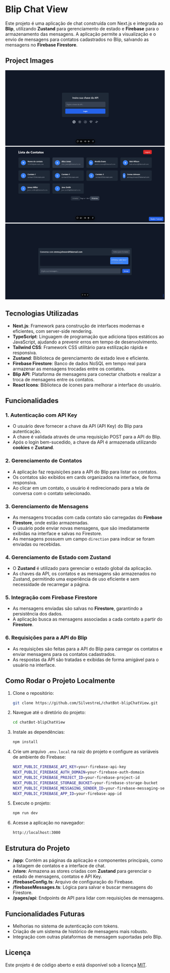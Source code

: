 
# Blip Chat View

Este projeto é uma aplicação de chat construída com Next.js e integrada ao **Blip**, utilizando **Zustand** para gerenciamento de estado e **Firebase** para o armazenamento das mensagens. A aplicação permite a visualização e o envio de mensagens para contatos cadastrados no Blip, salvando as mensagens no **Firebase Firestore**.

## Project Images

![Chat View Home](https://github.com/SilvestreL/chatBot-blipChatView/blob/main/public/images/page1.png)
![Chat View Conversation](https://github.com/SilvestreL/chatBot-blipChatView/blob/main/public/images/page2.png)
![Chat View Contacts](https://github.com/SilvestreL/chatBot-blipChatView/blob/main/public/images/page3.png)

## Tecnologias Utilizadas

- **Next.js**: Framework para construção de interfaces modernas e eficientes, com server-side rendering.
- **TypeScript**: Linguagem de programação que adiciona tipos estáticos ao JavaScript, ajudando a prevenir erros em tempo de desenvolvimento.
- **Tailwind CSS**: Framework CSS utilitário para estilização rápida e responsiva.
- **Zustand**: Biblioteca de gerenciamento de estado leve e eficiente.
- **Firebase Firestore**: Banco de dados NoSQL em tempo real para armazenar as mensagens trocadas entre os contatos.
- **Blip API**: Plataforma de mensagens para conectar chatbots e realizar a troca de mensagens entre os contatos.
- **React Icons**: Biblioteca de ícones para melhorar a interface do usuário.

## Funcionalidades

### 1. Autenticação com API Key
- O usuário deve fornecer a chave da API (API Key) do Blip para autenticação.
- A chave é validada através de uma requisição POST para a API do Blip.
- Após o login bem-sucedido, a chave da API é armazenada utilizando **cookies** e **Zustand**.

### 2. Gerenciamento de Contatos
- A aplicação faz requisições para a API do Blip para listar os contatos.
- Os contatos são exibidos em cards organizados na interface, de forma responsiva.
- Ao clicar em um contato, o usuário é redirecionado para a tela de conversa com o contato selecionado.

### 3. Gerenciamento de Mensagens
- As mensagens trocadas com cada contato são carregadas do **Firebase Firestore**, onde estão armazenadas.
- O usuário pode enviar novas mensagens, que são imediatamente exibidas na interface e salvas no Firestore.
- As mensagens possuem um campo `direction` para indicar se foram enviadas ou recebidas.
  
### 4. Gerenciamento de Estado com Zustand
- O **Zustand** é utilizado para gerenciar o estado global da aplicação.
- As chaves da API, os contatos e as mensagens são armazenados no Zustand, permitindo uma experiência de uso eficiente e sem necessidade de recarregar a página.
  
### 5. Integração com Firebase Firestore
- As mensagens enviadas são salvas no **Firestore**, garantindo a persistência dos dados.
- A aplicação busca as mensagens associadas a cada contato a partir do **Firestore**.

### 6. Requisições para a API do Blip
- As requisições são feitas para a API do Blip para carregar os contatos e enviar mensagens para os contatos cadastrados.
- As respostas da API são tratadas e exibidas de forma amigável para o usuário na interface.

## Como Rodar o Projeto Localmente

1. Clone o repositório:
   ```bash
   git clone https://github.com/SilvestreL/chatBot-blipChatView.git
   ```

2. Navegue até o diretório do projeto:
   ```bash
   cd chatBot-blipChatView
   ```

3. Instale as dependências:
   ```bash
   npm install
   ```

4. Crie um arquivo `.env.local` na raiz do projeto e configure as variáveis de ambiente do Firebase:
   ```bash
   NEXT_PUBLIC_FIREBASE_API_KEY=your-firebase-api-key
   NEXT_PUBLIC_FIREBASE_AUTH_DOMAIN=your-firebase-auth-domain
   NEXT_PUBLIC_FIREBASE_PROJECT_ID=your-firebase-project-id
   NEXT_PUBLIC_FIREBASE_STORAGE_BUCKET=your-firebase-storage-bucket
   NEXT_PUBLIC_FIREBASE_MESSAGING_SENDER_ID=your-firebase-messaging-sender-id
   NEXT_PUBLIC_FIREBASE_APP_ID=your-firebase-app-id
   ```

5. Execute o projeto:
   ```bash
   npm run dev
   ```

6. Acesse a aplicação no navegador:
   ```
   http://localhost:3000
   ```

## Estrutura do Projeto

- **/app**: Contém as páginas da aplicação e componentes principais, como a listagem de contatos e a interface de chat.
- **/store**: Armazena as stores criadas com **Zustand** para gerenciar o estado de mensagens, contatos e API Key.
- **/firebaseConfig.ts**: Arquivo de configuração do Firebase.
- **/firebaseMessages.ts**: Lógica para salvar e buscar mensagens do Firestore.
- **/pages/api**: Endpoints de API para lidar com requisições de mensagens.
  
## Funcionalidades Futuras

- Melhorias no sistema de autenticação com tokens.
- Criação de um sistema de histórico de mensagens mais robusto.
- Integração com outras plataformas de mensagem suportadas pelo Blip.

## Licença

Este projeto é de código aberto e está disponível sob a licença [MIT](https://opensource.org/licenses/MIT).

